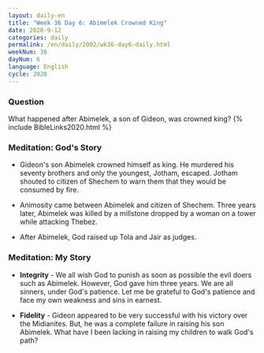 ```yaml
---
layout: daily-en
title: "Week 36 Day 6: Abimelek Crowned King"
date: 2020-9-12 
categories: daily
permalink: /en/daily/2002/wk36-day6-daily.html
weekNum: 36
dayNum: 6
language: English
cycle: 2020
---
```

### Question     
What happened after Abimelek, a son of Gideon, was crowned king?
{% include BibleLinks2020.html %} 

### Meditation: God's Story   
+ Gideon's son Abimelek crowned himself as king. He murdered his seventy brothers and only the youngest, Jotham, escaped. Jotham shouted to citizen of Shechem to warn them that they would be consumed by fire. 

+ Animosity came between Abimelek and citizen of Shechem. Three years later, Abimelek was killed by a millstone dropped by a woman on a tower while attacking Thebez. 

+ After Abimelek, God raised up Tola and Jair as judges. 

### Meditation: My Story   
+ **Integrity** - We all wish God to punish as soon as possible the evil doers such as Abimelek. However, God gave him three years. We are all sinners, under God's patience. Let me be grateful to God's patience and face my own weakness and sins in earnest.  

+ **Fidelity** - Gideon appeared to be very successful with his victory over the Midianites. But, he was a complete failure in raising his son Abimelek. What have I been lacking in raising my children to walk God's path? 
